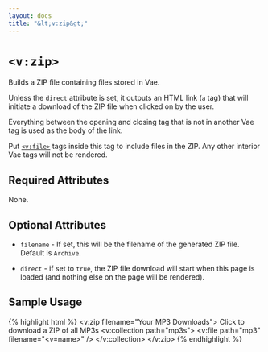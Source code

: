 ```yaml
---
layout: docs
title: "&lt;v:zip&gt;"
---
```


# `<v:zip>`

Builds a ZIP file containing files stored in Vae.

Unless the `direct` attribute is set, it outputs an HTML link (`a` tag)
that will initiate a download of the ZIP file when clicked on by the
user.

Everything between the opening and closing tag that is not in another
Vae tag is used as the body of the link.

Put [`<v:file>`](/v_file/) tags inside this tag to include files in the
ZIP. Any other interior Vae tags will not be rendered.

## Required Attributes

None.

## Optional Attributes

-   `filename` - If set, this will be the filename of the generated
    ZIP file. Default is `Archive`.

-   `direct` - if set to `true`, the ZIP file download will start when
    this page is loaded (and nothing else on the page will be rendered).

## Sample Usage

{% highlight html %}
<v:zip filename="Your MP3 Downloads">
 Click to download a ZIP of all MP3s
 <v:collection path="mp3s">
  <v:file path="mp3" filename="<v=name>" />
 </v:collection>
</v:zip>
{% endhighlight %}
